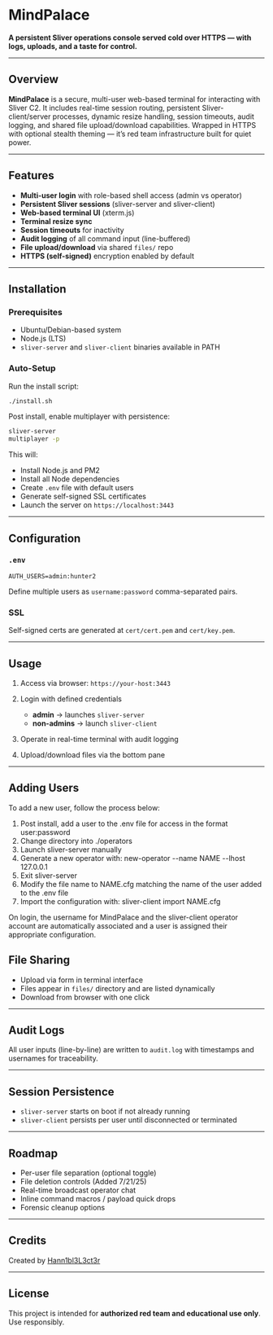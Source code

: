 # MindPalace

**A persistent Sliver operations console served cold over HTTPS — with logs, uploads, and a taste for control.**

---

## Overview

**MindPalace** is a secure, multi-user web-based terminal for interacting with Sliver C2. It includes real-time session routing, persistent Sliver-client/server processes, dynamic resize handling, session timeouts, audit logging, and shared file upload/download capabilities. Wrapped in HTTPS with optional stealth theming — it’s red team infrastructure built for quiet power.

---

##  Features

*  **Multi-user login** with role-based shell access (admin vs operator)
*  **Persistent Sliver sessions** (sliver-server and sliver-client)
*  **Web-based terminal UI** (xterm.js)
*  **Terminal resize sync**
*  **Session timeouts** for inactivity
*  **Audit logging** of all command input (line-buffered)
*  **File upload/download** via shared `files/` repo
*  **HTTPS (self-signed)** encryption enabled by default

---

##  Installation

###  Prerequisites

* Ubuntu/Debian-based system
* Node.js (LTS)
* `sliver-server` and `sliver-client` binaries available in PATH

###  Auto-Setup

Run the install script:

```bash
./install.sh
```

Post install, enable multiplayer with persistence: 

```bash
sliver-server
multiplayer -p
```

This will:

* Install Node.js and PM2
* Install all Node dependencies
* Create `.env` file with default users
* Generate self-signed SSL certificates
* Launch the server on `https://localhost:3443`

---

##  Configuration

### `.env`

```env
AUTH_USERS=admin:hunter2
```

Define multiple users as `username:password` comma-separated pairs.

###  SSL

Self-signed certs are generated at `cert/cert.pem` and `cert/key.pem`.

---

##  Usage

1. Access via browser: `https://your-host:3443`
2. Login with defined credentials

   * **admin** → launches `sliver-server`
   * **non-admins** → launch `sliver-client`
3. Operate in real-time terminal with audit logging
4. Upload/download files via the bottom pane

---

##  Adding Users 

To add a new user, follow the process below: 

1. Post install, add a user to the .env file for access in the format user:password
2. Change directory into ./operators 
3. Launch sliver-server manually
4. Generate a new operator with: new-operator --name NAME --lhost 127.0.0.1
5. Exit sliver-server 
6. Modify the file name to NAME.cfg matching the name of the user added to the .env file
7. Import the configuration with: sliver-client import NAME.cfg

On login, the username for MindPalace and the sliver-client operator account are automatically associated and a user is assigned their appropriate configuration. 

##  File Sharing

* Upload via form in terminal interface
* Files appear in `files/` directory and are listed dynamically
* Download from browser with one click

---

##  Audit Logs

All user inputs (line-by-line) are written to `audit.log` with timestamps and usernames for traceability.

---

##  Session Persistence

* `sliver-server` starts on boot if not already running
* `sliver-client` persists per user until disconnected or terminated

---

##  Roadmap

*  Per-user file separation (optional toggle)
*  File deletion controls (Added 7/21/25)
*  Real-time broadcast operator chat
*  Inline command macros / payload quick drops
*  Forensic cleanup options

---

##  Credits

Created by [Hann1bl3L3ct3r](https://github.com/Hann1bl3L3ct3r)

---

## License

This project is intended for **authorized red team and educational use only**. Use responsibly.
